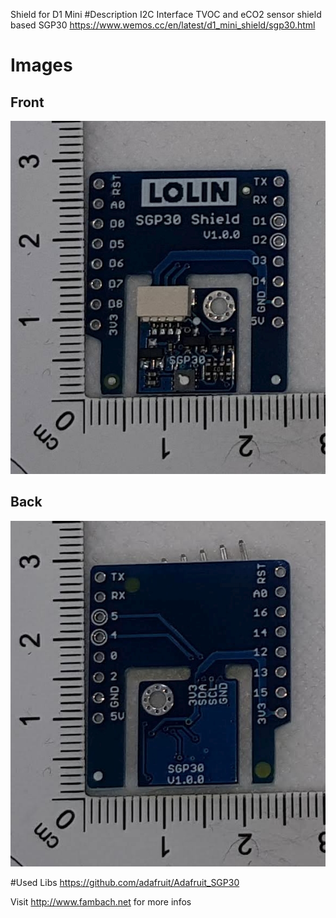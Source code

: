 Shield for D1 Mini
#Description
I2C Interface TVOC and eCO2 sensor shield based SGP30
https://www.wemos.cc/en/latest/d1_mini_shield/sgp30.html

# Images 

## Front
![Image of shield](./img/d1minishield-sgp30-front.jpg)

## Back
![Image of shield](./img/d1minishield-sgp30-back.jpg)

#Used Libs
https://github.com/adafruit/Adafruit_SGP30


Visit http://www.fambach.net for more infos